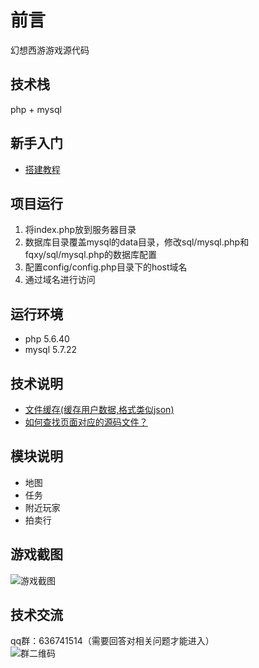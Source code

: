 # 前言
幻想西游游戏源代码

## 技术栈
php + mysql

## 新手入门
- [搭建教程](https://mgfzkk8fca.feishu.cn/wiki/space/7183158086813630466?ccm_open_type=lark_wiki_spaceLink)

## 项目运行
1. 将index.php放到服务器目录
1. 数据库目录覆盖mysql的data目录，修改sql/mysql.php和fqxy/sql/mysql.php的数据库配置
1. 配置config/config.php目录下的host域名
1. 通过域名进行访问

## 运行环境
- php 5.6.40
- mysql 5.7.22

## 技术说明
- [文件缓存(缓存用户数据,格式类似json)](shuoming/ini.txt)
- [如何查找页面对应的源码文件？](shuoming/如何查找页面在代码中的位置.txt)

## 模块说明
- 地图
- 任务
- 附近玩家
- 拍卖行

## 游戏截图
![游戏截图](images/xiyou-home.jpg)

## 技术交流
qq群：636741514（需要回答对相关问题才能进入）  
![群二维码](images/qqqun.jpg)
